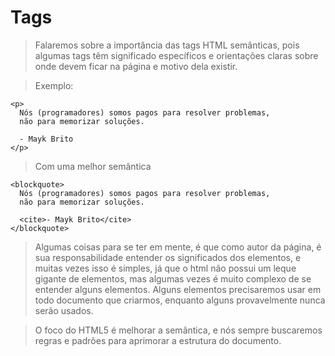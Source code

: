 # Tags

> Falaremos sobre a importância das tags HTML semânticas, pois algumas tags têm significado específicos e orientações claras sobre onde devem ficar na página e motivo dela existir.

> Exemplo:

```
<p>
  Nós (programadores) somos pagos para resolver problemas,
  não para memorizar soluções.

  - Mayk Brito
</p>
```

> Com uma melhor semântica
```
<blockquote>
  Nós (programadores) somos pagos para resolver problemas,
  não para memorizar soluções.

  <cite>- Mayk Brito</cite>
</blockquote>
```
> Algumas coisas para se ter em mente, é que como autor da página, é sua responsabilidade entender os significados dos elementos, e muitas vezes isso é simples, já que o html não possui um leque gigante de elementos, mas algumas vezes é muito complexo de se entender alguns elementos. Alguns elementos precisaremos usar em todo documento que criarmos, enquanto alguns provavelmente nunca serão usados.

> O foco do HTML5 é melhorar a semântica, e nós sempre buscaremos regras e padrões para aprimorar a estrutura do documento.